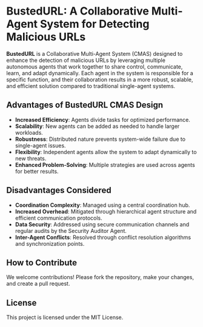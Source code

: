 # BustedURL: A Collaborative Multi-Agent System for Detecting Malicious URLs

**BustedURL** is a Collaborative Multi-Agent System (CMAS) designed to enhance the detection of malicious URLs by leveraging multiple autonomous agents that work together to share control, communicate, learn, and adapt dynamically. Each agent in the system is responsible for a specific function, and their collaboration results in a more robust, scalable, and efficient solution compared to traditional single-agent systems.

## Advantages of BustedURL CMAS Design

- **Increased Efficiency**: Agents divide tasks for optimized performance.
- **Scalability**: New agents can be added as needed to handle larger workloads.
- **Robustness**: Distributed nature prevents system-wide failure due to single-agent issues.
- **Flexibility**: Independent agents allow the system to adapt dynamically to new threats.
- **Enhanced Problem-Solving**: Multiple strategies are used across agents for better results.

## Disadvantages Considered

- **Coordination Complexity**: Managed using a central coordination hub.
- **Increased Overhead**: Mitigated through hierarchical agent structure and efficient communication protocols.
- **Data Security**: Addressed using secure communication channels and regular audits by the Security Auditor Agent.
- **Inter-Agent Conflicts**: Resolved through conflict resolution algorithms and synchronization points.

## How to Contribute

We welcome contributions! Please fork the repository, make your changes, and create a pull request.

## License

This project is licensed under the MIT License.
